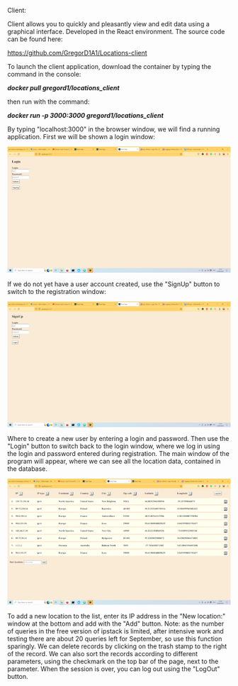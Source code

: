 Client:

Client allows you to quickly and pleasantly view and edit data using a graphical interface. Developed in the React environment. The source code can be found here:

https://github.com/GregorD1A1/Locations-client

To launch the client application, download the container by typing the command in the console:

***docker pull gregord1/locations_client***

then run with the command:

***docker run -p 3000:3000 gregord1/locations_client***

By typing "localhost:3000" in the browser window, we will find a running application. First we will be shown a login window:

![Image](images/login.png)

If we do not yet have a user account created, use the "SignUp" button to switch to the registration window:

![Image](images/signup.png)

Where to create a new user by entering a login and password. Then use the "Login" button to switch back to the login window, where we log in using the login and password entered during registration.
The main window of the program will appear, where we can see all the location data, contained in the database.

![Image](images/main_window.png)

To add a new location to the list, enter its IP address in the "New location:" window at the bottom and add with the "Add" button. Note: as the number of queries in the free version of ipstack is limited, after intensive work and testing there are about 20 queries left for September, so use this function sparingly.
We can delete records by clicking on the trash stamp to the right of the record. We can also sort the records according to different parameters, using the checkmark on the top bar of the page, next to the parameter.
When the session is over, you can log out using the "LogOut" button.
